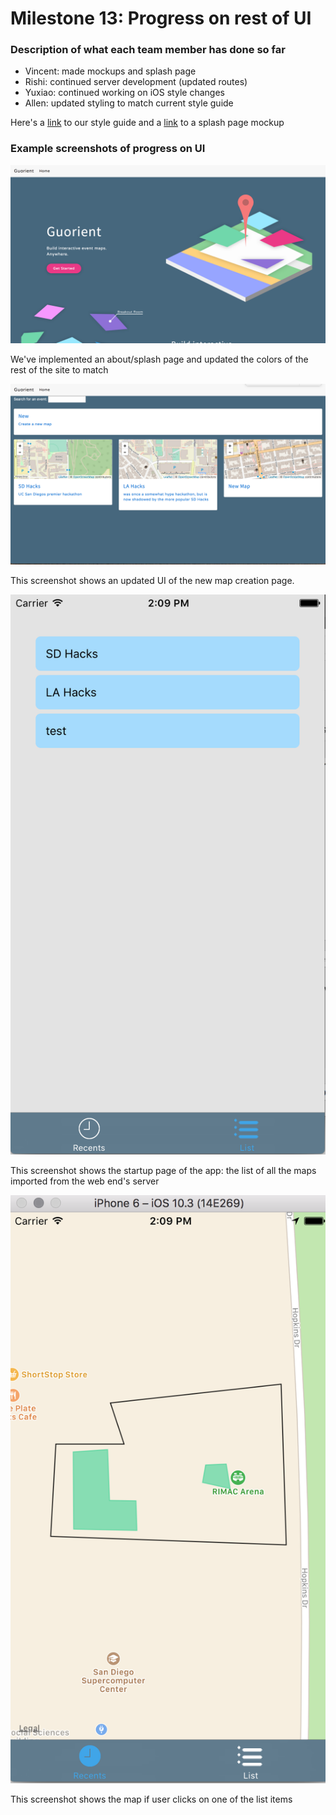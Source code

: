 # Milestone 13: Progress on rest of UI

### Description of what each team member has done so far

* Vincent: made mockups and splash page
* Rishi: continued server development (updated routes)
* Yuxiao: continued working on iOS style changes
* Allen: updated styling to match current style guide

Here's a [link](https://invis.io/QKBV8HIWU#/235503401_Style_Guide) to our style guide and a [link](https://invis.io/QKBV8HIWU#/235503408_Desktop_HD) to a splash page mockup

### Example screenshots of progress on UI
![home](/images/M13-1.png)

We've implemented an about/splash page and updated the colors of the rest of the site to match

![new-map](/images/M13-2.png)

This screenshot shows an updated UI of the new map creation page.

![mobile](/images/listView-Yuxiao-13.png)

This screenshot shows the startup page of the app: the list of all the maps imported from the web end's server

![mobile](/images/mapView-Yuxiao-13.png)

This screenshot shows the map if user clicks on one of the list items
